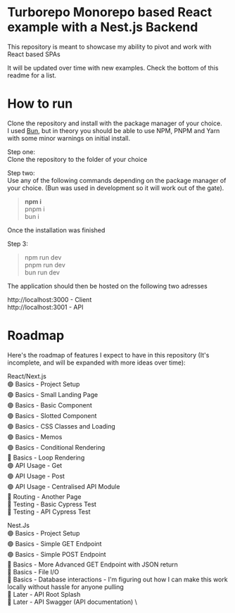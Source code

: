 # Turborepo Monorepo based React example with a Nest.js Backend

This repository is meant to showcase my ability to pivot and work with React based SPAs

It will be updated over time with new examples. Check the bottom of this readme for a list.

# How to run
Clone the repository and install with the package manager of your choice.\
I used [Bun](https://bun.sh), but in theory you should be able to use NPM, PNPM and Yarn with some minor warnings on initial install.

Step one:\
Clone the repository to the folder of your choice

Step two:\
Use any of the following commands depending on the package manager of your choice. (Bun was used in development so it will work out of the gate).
><b>npm i</b>\
pnpm i\
bun i

Once the installation was finished

Step 3:
>npm run dev\
pnpm run dev\
bun run dev

The application should then be hosted on the following two adresses

http://localhost:3000 - Client\
http://localhost:3001 - API

# Roadmap

Here's the roadmap of features I expect to have in this repository (It's incomplete, and will be expanded with more ideas over time):

React/Next.js \
🟢 Basics - Project Setup \
🟢 Basics - Small Landing Page \
🟢 Basics - Basic Component \
🟢 Basics - Slotted Component \
🟢 Basics - CSS Classes and Loading \
🟢 Basics - Memos \
🟢 Basics - Conditional Rendering \
🔴 Basics - Loop Rendering \
🟢 API Usage - Get \
🟢 API Usage - Post \
🟢 API Usage - Centralised API Module \
🔴 Routing - Another Page \
🔴 Testing - Basic Cypress Test \
🔴 Testing - API Cypress Test

Nest.Js \
🟢 Basics - Project Setup \
🟢 Basics - Simple GET Endpoint \
🟢 Basics - Simple POST Endpoint \
🔴 Basics - More Advanced GET Endpoint with JSON return \
🔴 Basics - File I/O \
🔴 Basics - Database interactions - I'm figuring out how I can make this work locally without hassle for anyone pulling\
🔴 Later - API Root Splash \
🔴 Later - API Swagger (API documentation) \
